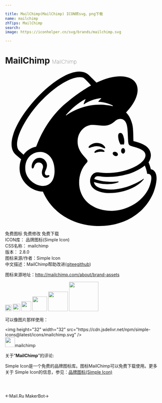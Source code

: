 ```yaml
---

title: MailChimp(MailChimp) ICON转svg、png下载
name: mailchimp
zhTips: MailChimp
search: 
image: https://iconhelper.cn/svg/brands/mailchimp.svg

---
```


# MailChimp  <small style="font-size: 60%;font-weight: 100">MailChimp</small>

<div id="svg" class="svg-wrap">
<svg role="img" viewBox="0 0 24 24" xmlns="http://www.w3.org/2000/svg"><title>MailChimp icon</title><path d="M17.98 11.341c.165-.021.332-.021.497 0 .089-.205.104-.558.024-.942-.12-.571-.28-.917-.613-.863-.333.054-.346.468-.226 1.039.067.321.186.596.319.766zM15.12 11.793c.239.105.385.174.442.114.037-.038.026-.11-.03-.203-.118-.193-.36-.388-.617-.497a1.677 1.677 0 0 0-1.634.196c-.16.117-.31.28-.29.378.008.032.031.056.087.064.132.015.591-.217 1.12-.25.374-.023.684.094.922.199zm-.48.274c-.31.05-.481.152-.591.247-.094.082-.152.173-.152.237l.024.057.051.02c.07 0 .228-.064.228-.064a1.975 1.975 0 0 1 1-.104c.155.018.23.028.263-.026.01-.015.023-.049-.008-.1-.073-.118-.387-.317-.814-.266zM17.015 13.073c.21.104.442.063.518-.09.076-.155-.034-.364-.245-.467-.21-.104-.442-.063-.518.09-.076.155.034.364.245.467zm1.355-1.186c-.171-.003-.314.185-.317.421-.004.235.131.428.302.431.171.003.314-.185.318-.42.003-.235-.132-.428-.303-.432zM6.866 16.13c-.042-.053-.112-.037-.18-.021a.646.646 0 0 1-.16.022.347.347 0 0 1-.292-.148c-.078-.12-.073-.299.012-.504l.04-.092c.138-.308.368-.825.11-1.317-.194-.37-.511-.602-.892-.65a1.145 1.145 0 0 0-.983.355c-.379.418-.438.988-.364 1.19.027.073.069.094.099.098.065.009.16-.038.22-.2l.017-.052c.026-.085.076-.243.157-.37a.688.688 0 0 1 .953-.2c.266.175.368.5.255.811-.059.161-.154.468-.133.72.043.512.357.717.638.74.274.01.466-.145.514-.258.03-.066.005-.107-.01-.125v.001zM22.691 15.194c-.01-.037-.078-.286-.172-.586l-.19-.51c.375-.563.381-1.066.332-1.35-.054-.353-.2-.654-.496-.964-.295-.312-.9-.63-1.75-.868l-.445-.124c-.002-.018-.023-1.053-.043-1.497-.013-.32-.041-.822-.196-1.315-.185-.669-.507-1.253-.91-1.627 1.11-1.152 1.803-2.422 1.801-3.511-.003-2.095-2.571-2.73-5.736-1.416l-.67.285a666.1 666.1 0 0 0-1.23-1.207C9.376-2.65-1.905 9.912 1.701 12.964l.789.668a3.885 3.885 0 0 0-.22 1.793c.085.84.517 1.644 1.218 2.266.665.59 1.54.965 2.389.964 1.403 3.24 4.61 5.228 8.37 5.34 4.034.12 7.42-1.776 8.84-5.182.093-.24.486-1.317.486-2.267 0-.956-.539-1.352-.882-1.352zm-16.503 2.55a1.94 1.94 0 0 1-.374.027c-1.218-.033-2.534-1.131-2.665-2.435-.145-1.44.59-2.548 1.89-2.81a2.22 2.22 0 0 1 .547-.04c.729.04 1.803.6 2.048 2.191.217 1.408-.128 2.843-1.446 3.068zm-1.36-6.08c-.81.157-1.524.617-1.96 1.252-.261-.218-.747-.64-.833-.804-.697-1.325.76-3.902 1.778-5.357C6.33 3.159 10.268.437 12.093.931c.296.084 1.278 1.224 1.278 1.224s-1.823 1.013-3.514 2.426c-2.278 1.757-3.999 4.311-5.03 7.083zm12.787 5.542a.072.072 0 0 0 .042-.071.067.067 0 0 0-.074-.06s-1.908.283-3.711-.379c.196-.639.718-.408 1.508-.344a11.01 11.01 0 0 0 3.64-.394c.816-.235 1.888-.698 2.722-1.356.28.618.38 1.298.38 1.298s.217-.039.399.073c.171.106.297.326.211.895-.175 1.063-.626 1.926-1.384 2.72a5.698 5.698 0 0 1-1.663 1.244 7.018 7.018 0 0 1-1.085.46c-2.858.935-5.784-.093-6.727-2.3a3.582 3.582 0 0 1-.19-.522c-.401-1.455-.06-3.2 1.007-4.299.065-.07.132-.153.132-.256 0-.087-.055-.178-.102-.243-.373-.542-1.666-1.466-1.406-3.254.186-1.285 1.308-2.189 2.353-2.135l.265.015c.453.027.848.085 1.222.101.624.027 1.185-.064 1.85-.619.224-.187.404-.35.708-.401.032-.005.111-.034.27-.026a.892.892 0 0 1 .456.146c.533.355.608 1.215.636 1.845.016.36.059 1.228.074 1.478.034.57.183.65.486.75.17.057.329.099.562.164.705.199 1.123.4 1.387.659.158.161.23.333.253.497.084.608-.47 1.359-1.938 2.041-1.605.746-3.55.935-4.895.785l-.471-.053c-1.076-.145-1.689 1.247-1.044 2.201.416.615 1.55 1.015 2.683 1.015 2.6 0 4.598-1.111 5.341-2.072l.06-.085c.036-.055.006-.085-.04-.054-.607.416-3.304 2.069-6.19 1.571 0 0-.35-.057-.67-.182-.254-.099-.786-.344-.85-.891 2.328.721 3.793.039 3.793.039zm-3.688-.436l.001.001v-.002zM9.473 6.74c.895-1.036 1.996-1.936 2.982-2.441.034-.017.07.02.052.053-.079.142-.23.447-.277.677a.04.04 0 0 0 .061.042c.614-.419 1.681-.868 2.618-.925.04-.003.06.049.027.074-.154.119-.293.258-.411.413a.04.04 0 0 0 .031.064c.657.005 1.584.235 2.188.575.04.023.012.102-.034.092-.914-.21-2.41-.37-3.964.01-1.387.339-2.446.862-3.218 1.425-.04.029-.086-.023-.055-.06z"/></svg>
</div>
<detail full-name='mailchimp'></detail>

<div class="detail-page">
<p>
<span><span class="badge-success badge">免费图标</span> <span class="badge-success badge">免费修改</span>  <span class="badge-success badge">免费下载</span> </span>
<br/>
<span>
ICON库：
<span class="badge-secondary badge">品牌图标(Simple Icon)</span> 
</span>
<br/>
<span>
CSS名称：
<span class="badge-secondary badge">mailchimp</span> 
</span>

<br/>
<span>
版本：
<span class="badge-secondary badge">2.8.0</span> 
</span>
<br/>
<span>图标来源/作者：<span class="badge-light badge">Simple Icon</span></span> 
<br/>
<span class="zh-detail">中文描述：<span class="badge-primary badge">MailChimp</span><span class="help-link"><span>帮助改进</span>(<a href="https://gitee.com/liuwave/icon-helper/edit/master/json/brands/mailchimp.json" target="_blank" rel="noopener noreferrer">gitee</a><a href="https://github.com/liuwave/icon-helper/edit/master/json/brands/mailchimp.json" target="_blank" rel="noopener noreferrer">github</a></span>)</span><br/>
</p>
</div><div class="description description alert alert-light"><p>图标来源地址：<a href="http://mailchimp.com/about/brand-assets" target="_blank" rel="noopener noreferrer">http://mailchimp.com/about/brand-assets</a></p></div>
<div class="alert alert-dark">
<img height="21" width="21" src="https://cdn.jsdelivr.net/npm/simple-icons@latest/icons/mailchimp.svg" />
<img height="24" width="24" src="https://cdn.jsdelivr.net/npm/simple-icons@latest/icons/mailchimp.svg" />
<img height="32" width="32" src="https://cdn.jsdelivr.net/npm/simple-icons@latest/icons/mailchimp.svg" />
<img height="48" width="48" src="https://cdn.jsdelivr.net/npm/simple-icons@latest/icons/mailchimp.svg" />
<img height="64" width="64" src="https://cdn.jsdelivr.net/npm/simple-icons@latest/icons/mailchimp.svg" />
<img height="96" width="96" src="https://cdn.jsdelivr.net/npm/simple-icons@latest/icons/mailchimp.svg" />

</div>
<div>
  <p>可以像图片那样使用：    
  </p>
  <div class="alert alert-primary" style="font-size: 14px">
    &lt;img height="32" width="32" src="https://cdn.jsdelivr.net/npm/simple-icons@latest/icons/mailchimp.svg" /&gt;
    <copy-btn content='<img height="32" width="32" src="https://cdn.jsdelivr.net/npm/simple-icons@latest/icons/mailchimp.svg" />'></copy-btn>
  </div>
  <div class="alert alert-secondary">
    <img height="32" width="32" src="https://cdn.jsdelivr.net/npm/simple-icons@latest/icons/mailchimp.svg" />mailchimp
    <copy-btn content="mailchimp" btn-title="复制图标名称"></copy-btn>
  </div>
</div>
<div class="icon-detail__container">
<p>关于“<b>MailChimp</b>”的评论:</p>
</div>
<Vssue title="关于“MailChimp”的评论" />
<div><p>Simple Icon是一个免费的品牌图标库。图标MailChimp可以免费下载使用。更多关于  Simple Icon的信息，参见：<a target="_blank" href="https://iconhelper.cn/brands.html">品牌图标(Simple Icon)</a>
</p></div>


<div style="padding:2rem 0 " class="page-nav"><p class="inner"><span class="prev">←<router-link to="/icon/mail-ru.html">Mail.Ru</router-link></span> <span class="next"><router-link to="/icon/makerbot.html">MakerBot</router-link>→</span></p></div>
